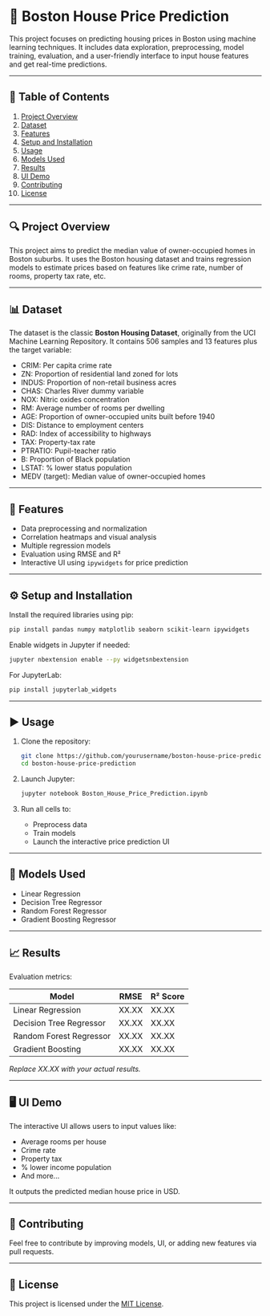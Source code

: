 # 🏡 Boston House Price Prediction

This project focuses on predicting housing prices in Boston using machine learning techniques. It includes data exploration, preprocessing, model training, evaluation, and a user-friendly interface to input house features and get real-time predictions.

---

## 📑 Table of Contents

1. [Project Overview](#project-overview)
2. [Dataset](#dataset)
3. [Features](#features)
4. [Setup and Installation](#setup-and-installation)
5. [Usage](#usage)
6. [Models Used](#models-used)
7. [Results](#results)
8. [UI Demo](#ui-demo)
9. [Contributing](#contributing)
10. [License](#license)

---

## 🔍 Project Overview

This project aims to predict the median value of owner-occupied homes in Boston suburbs. It uses the Boston housing dataset and trains regression models to estimate prices based on features like crime rate, number of rooms, property tax rate, etc.

---

## 📊 Dataset

The dataset is the classic **Boston Housing Dataset**, originally from the UCI Machine Learning Repository. It contains 506 samples and 13 features plus the target variable:

- CRIM: Per capita crime rate
- ZN: Proportion of residential land zoned for lots
- INDUS: Proportion of non-retail business acres
- CHAS: Charles River dummy variable
- NOX: Nitric oxides concentration
- RM: Average number of rooms per dwelling
- AGE: Proportion of owner-occupied units built before 1940
- DIS: Distance to employment centers
- RAD: Index of accessibility to highways
- TAX: Property-tax rate
- PTRATIO: Pupil-teacher ratio
- B: Proportion of Black population
- LSTAT: % lower status population
- MEDV (target): Median value of owner-occupied homes

---

## 🌟 Features

- Data preprocessing and normalization  
- Correlation heatmaps and visual analysis  
- Multiple regression models  
- Evaluation using RMSE and R²  
- Interactive UI using `ipywidgets` for price prediction

---

## ⚙️ Setup and Installation

Install the required libraries using pip:

```bash
pip install pandas numpy matplotlib seaborn scikit-learn ipywidgets
```

Enable widgets in Jupyter if needed:

```bash
jupyter nbextension enable --py widgetsnbextension
```

For JupyterLab:

```bash
pip install jupyterlab_widgets
```

---

## ▶️ Usage

1. Clone the repository:
   ```bash
   git clone https://github.com/yourusername/boston-house-price-prediction.git
   cd boston-house-price-prediction
   ```

2. Launch Jupyter:
   ```bash
   jupyter notebook Boston_House_Price_Prediction.ipynb
   ```

3. Run all cells to:
   - Preprocess data
   - Train models
   - Launch the interactive price prediction UI

---

## 🤖 Models Used

- Linear Regression  
- Decision Tree Regressor  
- Random Forest Regressor  
- Gradient Boosting Regressor  

---

## 📈 Results

Evaluation metrics:

| Model                  | RMSE   | R² Score |
|------------------------|--------|----------|
| Linear Regression      | XX.XX  | XX.XX    |
| Decision Tree Regressor| XX.XX  | XX.XX    |
| Random Forest Regressor| XX.XX  | XX.XX    |
| Gradient Boosting      | XX.XX  | XX.XX    |

_Replace XX.XX with your actual results._

---

## 🖥️ UI Demo

The interactive UI allows users to input values like:

- Average rooms per house  
- Crime rate  
- Property tax  
- % lower income population  
- And more...

It outputs the predicted median house price in USD.

---

## 🤝 Contributing

Feel free to contribute by improving models, UI, or adding new features via pull requests.

---

## 📄 License

This project is licensed under the [MIT License](LICENSE).